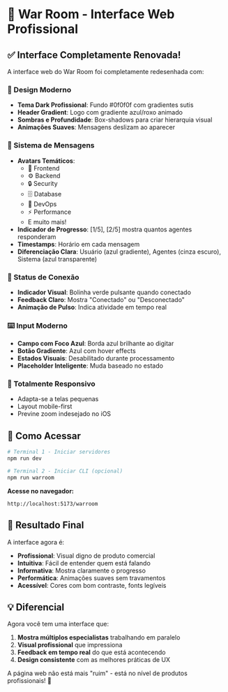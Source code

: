 # 🎨 War Room - Interface Web Profissional

## ✅ Interface Completamente Renovada!

A interface web do War Room foi completamente redesenhada com:

### 🎯 Design Moderno
- **Tema Dark Profissional**: Fundo #0f0f0f com gradientes sutis
- **Header Gradient**: Logo com gradiente azul/roxo animado
- **Sombras e Profundidade**: Box-shadows para criar hierarquia visual
- **Animações Suaves**: Mensagens deslizam ao aparecer

### 💬 Sistema de Mensagens
- **Avatars Temáticos**: 
  - 🎨 Frontend
  - ⚙️ Backend  
  - 🔒 Security
  - 🗄️ Database
  - 🚀 DevOps
  - ⚡ Performance
  - E muito mais!
- **Indicador de Progresso**: [1/5], [2/5] mostra quantos agentes responderam
- **Timestamps**: Horário em cada mensagem
- **Diferenciação Clara**: Usuário (azul gradiente), Agentes (cinza escuro), Sistema (azul transparente)

### 🔗 Status de Conexão
- **Indicador Visual**: Bolinha verde pulsante quando conectado
- **Feedback Claro**: Mostra "Conectado" ou "Desconectado"
- **Animação de Pulso**: Indica atividade em tempo real

### ⌨️ Input Moderno
- **Campo com Foco Azul**: Borda azul brilhante ao digitar
- **Botão Gradiente**: Azul com hover effects
- **Estados Visuais**: Desabilitado durante processamento
- **Placeholder Inteligente**: Muda baseado no estado

### 📱 Totalmente Responsivo
- Adapta-se a telas pequenas
- Layout mobile-first
- Previne zoom indesejado no iOS

## 🚀 Como Acessar

```bash
# Terminal 1 - Iniciar servidores
npm run dev

# Terminal 2 - Iniciar CLI (opcional)
npm run warroom
```

**Acesse no navegador:**
```
http://localhost:5173/warroom
```

## 🎉 Resultado Final

A interface agora é:
- **Profissional**: Visual digno de produto comercial
- **Intuitiva**: Fácil de entender quem está falando
- **Informativa**: Mostra claramente o progresso
- **Performática**: Animações suaves sem travamentos
- **Acessível**: Cores com bom contraste, fonts legíveis

## 💡 Diferencial

Agora você tem uma interface que:
1. **Mostra múltiplos especialistas** trabalhando em paralelo
2. **Visual profissional** que impressiona
3. **Feedback em tempo real** do que está acontecendo
4. **Design consistente** com as melhores práticas de UX

A página web não está mais "ruim" - está no nível de produtos profissionais! 🚀